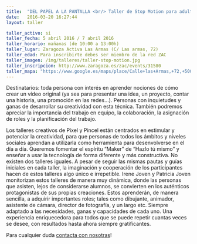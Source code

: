 ```yaml
---
title:  "DEL PAPEL A LA PANTALLA <br/> Taller de Stop Motion para adultos"
date:   2016-03-20 16:27:44
layout: taller

taller_activo: si
taller_fecha: 5 abril 2016 / 7 abril 2016
taller_horario: mañanas (de 10:00 a 13:00h)
taller_lugar: Zaragoza Activa Las Armas (C/ Las armas, 72)
taller_edad: Para inscribirte debes ser miembro de la red ZAC
taller_imagen: /img/talleres/taller-stop-motion.jpg
taller_inscripcion: http://www.zaragoza.es/zac/events/31580
taller_mapa: "https://www.google.es/maps/place/Calle+las+Armas,+72,+50003+Zaragoza/@41.6568725,-0.8882045,17z/data=!3m1!4b1!4m2!3m1!1s0xd5914eaa4cdbe55:0xcf50cbc4fb984540"
---
```

Destinatarios: toda persona con interés en aprender nociones de cómo crear un vídeo original (ya sea para presentar una idea, un proyecto, contar una historia, una promoción en las redes…). Personas con inquietudes y ganas de desarrollar su creatividad con esta técnica.
También podremos apreciar la importancia del trabajo en equipo, la colaboración, la asignación de roles y la planificación del trabajo.

Los talleres creativos de Píxel y Pincel están centrados en estimular y potenciar la creatividad, para que personas de todos los ámbitos y niveles sociales aprendan a utilizarla como herramienta para desenvolverse en el día a día. Queremos fomentar el espíritu “Maker” de “Hazlo tú mismo” y enseñar a usar la tecnología de forma diferente y más constructiva.
No existen dos talleres iguales. A pesar de seguir las mismas pautas y guías iniciales en cada taller, la imaginación y cooperación de los participantes hacen de estos talleres algo único e irrepetible.
Irene Joven y Patricia Joven monitorizan estos talleres de manera muy dinámica, donde las personas que asisten, lejos de considerarse alumnos, se convierten en los auténticos protagonistas de sus propias creaciones.
Estos aprenderán, de manera sencilla, a adquirir importantes roles; tales como dibujante, animador, asistente de cámara, director de fotografía, y un largo etc. Siempre adaptado a las necesidades, ganas y capacidades de cada uno.
Una experiencia enriquecedora para todos que se puede repetir cuantas veces se desee, con resultados hasta ahora siempre gratificantes.

Para cualquier duda [contacta con nosotras](#contac)!
